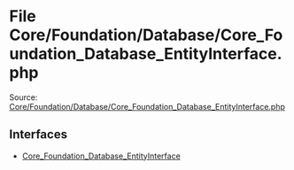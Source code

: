 File Core/Foundation/Database/Core_Foundation_Database_EntityInterface.php
=========

Source: [Core/Foundation/Database/Core_Foundation_Database_EntityInterface.php](https://github.com/PrestaShop/PrestaShop/blob/1.6.1.2/Core/Foundation/Database/Core_Foundation_Database_EntityInterface.php)

Interfaces
----------

* [Core_Foundation_Database_EntityInterface](interface.Core_Foundation_Database_EntityInterface.md)


